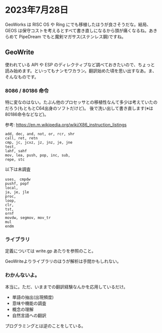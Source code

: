 # 2023年7月28日

GeoWorks は RISC OS や Ring にでも移植したほうが良さそうだな。結局、 GEOS は保守コストを考えるとすべて書き直しになるから頭が痛くなるね。あきらめて PipeDream でもと魔剣マガサス(ステンレス鋼)ですね。

## GeoWrite

使われている API や ESP のディレクティブなど調べておきたいので、ちょっと読み始めます。といってもナンモワカラン。翻訳始めた頃を思い出すなあ。ま、そんなものです。

### 8086 / 80186 命令

特に変なのはない。たぶん他のプロセッサとの移植性なんて多少は考えていたのだろう(もともとC64出身のソフトだけど)。
後で洗い出して書き直します(※は80186命令などなど)。

参考: https://en.m.wikipedia.org/wiki/X86_instruction_listings

```
add, dec, and, not, or, rcr, shr
call, ret, retn
cmp, jc, jcxz, jz, jnz, je, jne
test,
lahf, sahf
mov, lea, push, pop, inc, sub, 
repe, stc
```

以下は未調査

```
uses,　cmpdw
pushf, popf
local,
ja, je, jle
proc,
loop,
clr,
tst,
ornf
movdw, segmov, mov_tr
mul
endm

```

### ライブラリ

定義については write.gp あたりを参照のこと。

GeoWriteよりライブラリのほうが解析は手間かもしれない。

### わかんないよ。
本当に。ただ、いままでの翻訳経験なんかを応用しているだけ。

* 単語の抽出(出現頻度)
* 意味や機能の調査
* 概念の理解
* 自然言語への翻訳

プログラミングとは逆のことをしている。


